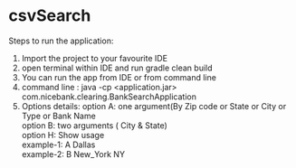 # csvSearch

Steps to run the application:

1.   Import the project to your favourite IDE
2.   open terminal within IDE and run gradle clean build
3.   You can run the app from IDE or from command line
4.   command line :    java -cp <application.jar> com.nicebank.clearing.BankSearchApplication <options>
5.   Options details:
     option A: one argument(By Zip code or State or City or Type or Bank Name <br/>
     option B: two arguments ( City & State) <br/>
     option H: Show usage <br/>
        example-1: A Dallas<br/>
        example-2: B New_York NY<br/>
  
